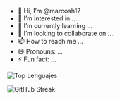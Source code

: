 - 👋 Hi, I’m @marcosh17
- 👀 I’m interested in ...
- 🌱 I’m currently learning ...
- 💞️ I’m looking to collaborate on ...
- 📫 How to reach me ...
- 😄 Pronouns: ...
- ⚡ Fun fact: ...

<!---
marcosh17/marcosh17 is a ✨ special ✨ repository because its `README.md` (this file) appears on your GitHub profile.
You can click the Preview link to take a look at your changes.
--->


<!---<img src="https://link_a_tu_banner.com/banner.png" alt="banner personalizado">  --->  

<!--- [Estadísticas de GitHub](https://github-readme-stats.vercel.app/api?username=marcosh17&show_icons=true&theme=radical) --->

![Top Lenguajes](https://github-readme-stats.vercel.app/api/top-langs/?username=marcosh17&layout=compact&theme=radical)

![GitHub Streak](https://streak-stats.demolab.com?user=marcosh17&theme=radical)


